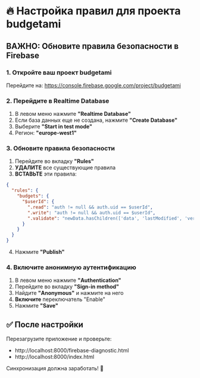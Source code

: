 # 🔥 Настройка правил для проекта budgetami

## ВАЖНО: Обновите правила безопасности в Firebase

### 1. Откройте ваш проект budgetami

Перейдите на: https://console.firebase.google.com/project/budgetami

### 2. Перейдите в Realtime Database

1. В левом меню нажмите **"Realtime Database"**
2. Если база данных еще не создана, нажмите **"Create Database"**
3. Выберите **"Start in test mode"**
4. Регион: **"europe-west1"**

### 3. Обновите правила безопасности

1. Перейдите во вкладку **"Rules"**
2. **УДАЛИТЕ** все существующие правила
3. **ВСТАВЬТЕ** эти правила:

```json
{
  "rules": {
    "budgets": {
      "$userId": {
        ".read": "auth != null && auth.uid == $userId",
        ".write": "auth != null && auth.uid == $userId",
        ".validate": "newData.hasChildren(['data', 'lastModified', 'version'])"
      }
    }
  }
}
```

4. Нажмите **"Publish"**

### 4. Включите анонимную аутентификацию

1. В левом меню нажмите **"Authentication"**
2. Перейдите во вкладку **"Sign-in method"**
3. Найдите **"Anonymous"** и нажмите на него
4. **Включите** переключатель "Enable"
5. Нажмите **"Save"**

## ✅ После настройки

Перезагрузите приложение и проверьте:

- http://localhost:8000/firebase-diagnostic.html
- http://localhost:8000/index.html

Синхронизация должна заработать! 🚀
